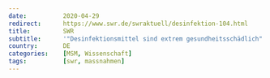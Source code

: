 ```yaml
---
date:          2020-04-29
redirect:      https://www.swr.de/swraktuell/desinfektion-104.html
title:         SWR
subtitle:      '"Desinfektionsmittel sind extrem gesundheitsschädlich"'
country:       DE
categories:    [MSM, Wissenschaft]
tags:          [swr, massnahmen]
---
```

